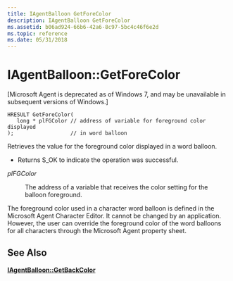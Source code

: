 ```yaml
---
title: IAgentBalloon GetForeColor
description: IAgentBalloon GetForeColor
ms.assetid: b06ad924-66b6-42a6-8c97-5bc4c46f6e2d
ms.topic: reference
ms.date: 05/31/2018
---
```


# IAgentBalloon::GetForeColor

\[Microsoft Agent is deprecated as of Windows 7, and may be unavailable in subsequent versions of Windows.\]

``` syntax
HRESULT GetForeColor(
   long * plFGColor // address of variable for foreground color displayed
);                  // in word balloon
```

Retrieves the value for the foreground color displayed in a word balloon.

-   Returns S\_OK to indicate the operation was successful.

<dl> <dt>

<span id="plFGColor"></span><span id="plfgcolor"></span><span id="PLFGCOLOR"></span>*plFGColor*
</dt> <dd>

The address of a variable that receives the color setting for the balloon foreground.

</dd> </dl>

The foreground color used in a character word balloon is defined in the Microsoft Agent Character Editor. It cannot be changed by an application. However, the user can override the foreground color of the word balloons for all characters through the Microsoft Agent property sheet.

## See Also

[**IAgentBalloon::GetBackColor**](iagentballoon--getbackcolor.md)


 

 




